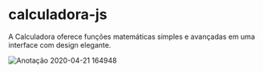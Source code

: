 # calculadora-js
A Calculadora oferece funções matemáticas simples e avançadas em uma interface com design elegante.

![Anotação 2020-04-21 164948](https://user-images.githubusercontent.com/24875727/79907748-7f56b500-83f0-11ea-88ce-f9ecea816ffe.jpg?w=20)
